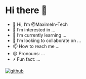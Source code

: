 # Hi there 👋

- 👋 Hi, I’m @MaximeIn-Tech
- 👀 I’m interested in ...
- 🌱 I’m currently learning ...
- 💞️ I’m looking to collaborate on ...
- 📫 How to reach me ...
- 😄 Pronouns: ...
- ⚡ Fun fact: ...

<!---
MaximeIn-Tech/MaximeIn-Tech is a ✨ special ✨ repository because its `README.md` (this file) appears on your GitHub profile.
You can click the Preview link to take a look at your changes.
--->

[![github](https://img.shields.io/badge/GitHub-000000?style=for-the-badge&logo=GitHub&logoColor=white)]((https://github.com/MaximeIn-Tech))

